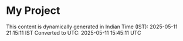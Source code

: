 # My Project

This content is dynamically generated in Indian Time (IST): 2025-05-11 21:15:11 IST
Converted to UTC: 2025-05-11 15:45:11 UTC
